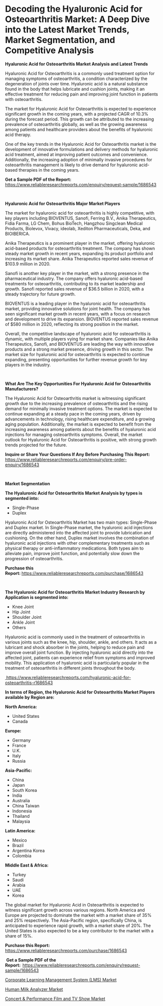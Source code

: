 <p><h1>Decoding the Hyaluronic Acid for Osteoarthritis Market: A Deep Dive into the Latest Market Trends, Market Segmentation, and Competitive Analysis</h1></p><p><strong>Hyaluronic Acid for Osteoarthritis Market Analysis and Latest Trends</strong></p>
<p><p>Hyaluronic Acid for Osteoarthritis is a commonly used treatment option for managing symptoms of osteoarthritis, a condition characterized by the degeneration of joints over time. Hyaluronic acid is a natural substance found in the body that helps lubricate and cushion joints, making it an effective treatment for reducing pain and improving joint function in patients with osteoarthritis.</p><p>The market for Hyaluronic Acid for Osteoarthritis is expected to experience significant growth in the coming years, with a projected CAGR of 10.3% during the forecast period. This growth can be attributed to the increasing prevalence of osteoarthritis globally, as well as the growing awareness among patients and healthcare providers about the benefits of hyaluronic acid therapy.</p><p>One of the key trends in the Hyaluronic Acid for Osteoarthritis market is the development of innovative formulations and delivery methods for hyaluronic acid treatment, aimed at improving patient outcomes and convenience. Additionally, the increasing adoption of minimally invasive procedures for osteoarthritis management is likely to drive demand for hyaluronic acid-based therapies in the coming years.</p></p>
<p><strong>Get a Sample PDF of the Report:&nbsp;</strong> <a href="https://www.reliableresearchreports.com/enquiry/request-sample/1686543">https://www.reliableresearchreports.com/enquiry/request-sample/1686543</a></p>
<p>&nbsp;</p>
<p><strong>Hyaluronic Acid for Osteoarthritis Major Market Players</strong></p>
<p><p>The market for hyaluronic acid for osteoarthritis is highly competitive, with key players including BIOVENTUS, Sanofi, Ferring B.V., Anika Therapeutics, Fidia Farma, LG Chem, Bohus BioTech, Hangzhou Singclean Medical Products, Biolevox, Vivacy, ideolab, Xediton Pharmaceuticals, Deka, and BIOIBERICA.</p><p>Anika Therapeutics is a prominent player in the market, offering hyaluronic acid-based products for osteoarthritis treatment. The company has shown steady market growth in recent years, expanding its product portfolio and increasing its market share. Anika Therapeutics reported sales revenue of $103.9 million in 2020.</p><p>Sanofi is another key player in the market, with a strong presence in the pharmaceutical industry. The company offers hyaluronic acid-based treatments for osteoarthritis, contributing to its market leadership and growth. Sanofi reported sales revenue of $36.5 billion in 2020, with a steady trajectory for future growth.</p><p>BIOVENTUS is a leading player in the hyaluronic acid for osteoarthritis market, providing innovative solutions for joint health. The company has seen significant market growth in recent years, with a focus on research and development to drive its expansion. BIOVENTUS reported sales revenue of $580 million in 2020, reflecting its strong position in the market.</p><p>Overall, the competitive landscape of hyaluronic acid for osteoarthritis is dynamic, with multiple players vying for market share. Companies like Anika Therapeutics, Sanofi, and BIOVENTUS are leading the way with innovative products and a strong market presence, driving growth in this sector. The market size for hyaluronic acid for osteoarthritis is expected to continue expanding, presenting opportunities for further revenue growth for key players in the industry.</p></p>
<p>&nbsp;</p>
<p><strong>What Are The Key Opportunities For Hyaluronic Acid for Osteoarthritis Manufacturers?</strong></p>
<p><p>The Hyaluronic Acid for Osteoarthritis market is witnessing significant growth due to the increasing prevalence of osteoarthritis and the rising demand for minimally invasive treatment options. The market is expected to continue expanding at a steady pace in the coming years, driven by advancements in technology, rising healthcare expenditure, and a growing aging population. Additionally, the market is expected to benefit from the increasing awareness among patients about the benefits of hyaluronic acid injections for managing osteoarthritis symptoms. Overall, the market outlook for Hyaluronic Acid for Osteoarthritis is positive, with strong growth trends projected for the future.</p></p>
<p><strong>Inquire or Share Your Questions If Any Before Purchasing This Report:</strong> <a href="https://www.reliableresearchreports.com/enquiry/pre-order-enquiry/1686543">https://www.reliableresearchreports.com/enquiry/pre-order-enquiry/1686543</a></p>
<p>&nbsp;</p>
<p><strong>Market Segmentation</strong></p>
<p><strong>The Hyaluronic Acid for Osteoarthritis Market Analysis by types is segmented into:</strong></p>
<p><ul><li>Single-Phase</li><li>Duplex</li></ul></p>
<p><p>Hyaluronic Acid for Osteoarthritis Market has two main types: Single-Phase and Duplex market. In Single-Phase market, the hyaluronic acid injections are directly administered into the affected joint to provide lubrication and cushioning. On the other hand, Duplex market involves the combination of hyaluronic acid injections with other complementary treatments such as physical therapy or anti-inflammatory medications. Both types aim to alleviate pain, improve joint function, and potentially slow down the progression of osteoarthritis.</p></p>
<p><strong>Purchase this Report:&nbsp;</strong><a href="https://www.reliableresearchreports.com/purchase/1686543">https://www.reliableresearchreports.com/purchase/1686543</a></p>
<p>&nbsp;</p>
<p><strong>The Hyaluronic Acid for Osteoarthritis Market Industry Research by Application is segmented into:</strong></p>
<p><ul><li>Knee Joint</li><li>Hip Joint</li><li>Shoulder Joint</li><li>Ankle Joint</li><li>Others</li></ul></p>
<p><p>Hyaluronic acid is commonly used in the treatment of osteoarthritis in various joints such as the knee, hip, shoulder, ankle, and others. It acts as a lubricant and shock absorber in the joints, helping to reduce pain and improve overall joint function. By injecting hyaluronic acid directly into the affected joint, patients can experience relief from symptoms and improved mobility. This application of hyaluronic acid is particularly popular in the treatment of osteoarthritis in different joints throughout the body.</p></p>
<p><a href="https://www.reliableresearchreports.com/hyaluronic-acid-for-osteoarthritis-r1686543">&nbsp;https://www.reliableresearchreports.com/hyaluronic-acid-for-osteoarthritis-r1686543</a></p>
<p><strong>In terms of Region, the Hyaluronic Acid for Osteoarthritis Market Players available by Region are:</strong></p>
<p>
    <p> <strong> North America: </strong>
        <ul>
            <li>United States</li>
            <li>Canada</li>
        </ul>
        </p> 
    <p> <strong> Europe: </strong>
        <ul>
            <li>Germany</li>
            <li>France</li>
            <li>U.K.</li>
            <li>Italy</li>
            <li>Russia</li>
        </ul>
        </p> 
    <p> <strong> Asia-Pacific: </strong>
        <ul>
            <li>China</li>
            <li>Japan</li>
            <li>South Korea</li>
            <li>India</li>
            <li>Australia</li>
            <li>China Taiwan</li>
            <li>Indonesia</li>
            <li>Thailand</li>
            <li>Malaysia</li>
        </ul>
        </p> 
    <p> <strong> Latin America: </strong>
        <ul>
            <li>Mexico</li>
            <li>Brazil</li>
            <li>Argentina Korea</li>
            <li>Colombia</li>
        </ul>
        </p> 
    <p> <strong> Middle East & Africa: </strong>
        <ul>
            <li>Turkey</li>
            <li>Saudi</li>
            <li>Arabia</li>
            <li>UAE</li>
            <li>Korea</li>
        </ul>
    </p>
    </p>
<p><p>The global market for Hyaluronic Acid in Osteoarthritis is expected to witness significant growth across various regions. North America and Europe are projected to dominate the market with a market share of 35% and 25% respectively. The Asia-Pacific region, specifically China, is anticipated to experience rapid growth, with a market share of 20%. The United States is also expected to be a key contributor to the market with a share of 15%.</p></p>
<p><strong>Purchase this Report: </strong><a href="https://www.reliableresearchreports.com/purchase/1686543">https://www.reliableresearchreports.com/purchase/1686543</a></p>
<p>&nbsp;<strong>Get a Sample PDF of the Report:&nbsp;&nbsp;</strong><a href="https://www.reliableresearchreports.com/enquiry/request-sample/1686543">https://www.reliableresearchreports.com/enquiry/request-sample/1686543</a></p>
<p><strong></strong></p>
<p><p><a href="https://medium.com/@felipestehr/decoding-corporate-learning-management-system-lms-market-metrics-market-share-trends-and-1f6b26371432">Corporate Learning Management System (LMS) Market</a></p><p><a href="https://view.publitas.com/reportprime-1/human-milk-analyzer-market-trends-and-market-analysis-forecasted-for-period-2024-2031/">Human Milk Analyzer Market</a></p><p><a href="https://medium.com/@cearranry14/concert-amp-performance-film-and-tv-show-market-trends-and-market-analysis-forecasted-for-period-2118ae514e67">Concert & Performance Film and TV Show Market</a></p></p>